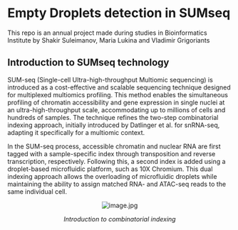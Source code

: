 # Empty Droplets detection in SUMseq
This repo is an annual project made during studies in Bioinformatics Institute by Shakir Suleimanov, Maria Lukina and Vladimir Grigoriants

## Introduction to SUMseq technology

SUM-seq (Single-cell Ultra-high-throughput Multiomic sequencing) is introduced as a cost-effective and scalable sequencing technique designed for multiplexed multiomics profiling. This method enables the simultaneous profiling of chromatin accessibility and gene expression in single nuclei at an ultra-high-throughput scale, accommodating up to millions of cells and hundreds of samples. The technique refines the two-step combinatorial indexing approach, initially introduced by Datlinger et al. for snRNA-seq, adapting it specifically for a multiomic context.

In the SUM-seq process, accessible chromatin and nuclear RNA are first tagged with a sample-specific index through transposition and reverse transcription, respectively. Following this, a second index is added using a droplet-based microfluidic platform, such as 10X Chromium. This dual indexing approach allows the overloading of microfluidic droplets while maintaining the ability to assign matched RNA- and ATAC-seq reads to the same individual cell.
<div align="center">
  <img src="https://drive.google.com/uc?export=view&id=1F8vMIbyUR42zOxa378jNyo4ll95jZBCW" alt="image.jpg" />
  <p><i>Introduction to combinatorial indexing</i></p>
</div>

## 
